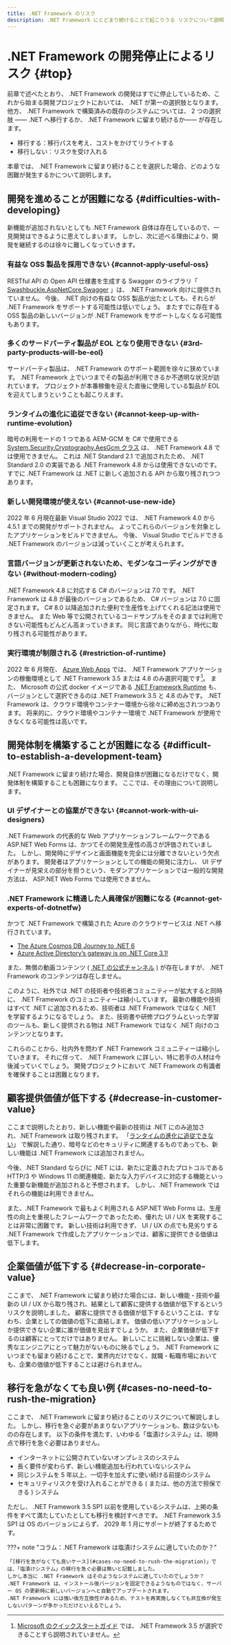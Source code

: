 ```yaml
---
title: .NET Framework のリスク
description: .NET Framework にとどまり続けることで起こりうる リスクについて説明します。
---
```


# .NET Framework の開発停止によるリスク {#top}

<!-- cSpell:ignore dotnetfw -->

前章で述べたとおり、 .NET Framework の開発はすでに停止しているため、これから始まる開発プロジェクトにおいては、 .NET が第一の選択肢となります。
他方、 .NET Framework で構築済みの既存のシステムについては、 2 つの選択肢 ―― .NET へ移行するか、 .NET Framework に留まり続けるか―― が存在します。

- 移行する：移行パスを考え、コストをかけてリライトする
- 移行しない：リスクを受け入れる

本章では、 .NET Framework に留まり続けることを選択した場合、どのような困難が発生するかについて説明します。

## 開発を進めることが困難になる {#difficulties-with-developing}

新機能が追加されないとしても .NET Framework 自体は存在しているので、一見開発はできるように思えてしまいます。
しかし、次に述べる理由により、開発を継続するのは徐々に難しくなっていきます。

### 有益な OSS 製品を採用できない {#cannot-apply-useful-oss}

RESTful API の Open API 仕様書を生成する Swagger のライブラリ「 [Swashbuckle.AspNetCore.Swagger](https://www.nuget.org/packages/Swashbuckle.AspNetCore.Swagger/) 」は、 .NET Framework 向けに提供されていません。
今後、 .NET 向けの有益な OSS 製品が出たとしても、それらが .NET Framework をサポートする可能性は低いでしょう。
またすでに存在する OSS 製品の新しいバージョンが .NET Framework をサポートしなくなる可能性もあります。

### 多くのサードパーティ製品が EOL となり使用できない {#3rd-party-products-will-be-eol}

サードパーティ製品は、 .NET Framework のサポート範囲を徐々に狭めています。
.NET Framework 上でいつまでその製品が利用できるか不透明な状況が訪れています。
プロジェクトが本番稼働を迎えた直後に使用している製品が EOL を迎えてしまうということも起こりえます。

### ランタイムの進化に追従できない {#cannot-keep-up-with-runtime-evolution}

暗号の利用モードの 1 つである AEM-GCM を C# で使用できる [System.Security.Cryptography.AesGcm クラス](https://learn.microsoft.com/ja-jp/dotnet/api/system.security.cryptography.aesgcm) は、 .NET Framework 4.8 では使用できません。
これは .NET Standard 2.1 で追加されたため、 .NET Standard 2.0 の実装である .NET Framework 4.8 からは使用できないのです。
すでに .NET Framework は .NET に新しく追加される API から取り残されつつあります。

### 新しい開発環境が使えない {#cannot-use-new-ide}

2022 年 6 月現在最新 Visual Studio 2022 では、 .NET Framework 4.0 から 4.5.1 までの開発がサポートされません。
よってこれらのバージョンを対象としたアプリケーションをビルドできません。
今後、 Visual Studio でビルドできる .NET Framework のバージョンは減っていくことが考えられます。

### 言語バージョンが更新されないため、モダンなコーディングができない {#without-modern-coding}

.NET Framework 4.8 に対応する C# のバージョンは 7.0 です。
.NET Framework は 4.8 が最後のバージョンであるため、 C# バージョンは 7.0 に固定されます。
C# 8.0 以降追加された便利で生産性を上げてくれる記法は使用できません。
また Web 等で公開されているコードサンプルをそのままでは利用できない可能性もどんどん高まっていきます。
同じ言語でありながら、時代に取り残される可能性があります。

### 実行環境が制限される {#restriction-of-runtime}

2022 年 6 月現在、 [Azure Web Apps](https://learn.microsoft.com/ja-JP/azure/app-service/) では、 .NET Framework アプリケーションの稼働環境として .NET Framework 3.5 または 4.8 のみ選択可能です[^1]。
また、 Microsoft の公式 docker イメージである [.NET Framework Runtime](https://hub.docker.com/_/microsoft-dotnet-framework-runtime/) も、バージョンとして選択できるのは .NET Framework 3.5 と 4.8 のみです。
.NET Framework は、クラウド環境やコンテナー環境から徐々に締め出されつつあります。
将来的に、クラウド環境やコンテナー環境で .NET Framework が使用できなくなる可能性は高いです。

## 開発体制を構築することが困難になる {#difficult-to-establish-a-development-team}

.NET Framework に留まり続けた場合、開発自体が困難になるだけでなく、開発体制を構築することも困難になります。
ここでは、その理由について説明します。

### UI デザイナーとの協業ができない {#cannot-work-with-ui-designers}

.NET Framework の代表的な Web アプリケーションフレームワークである ASP.NET Web Forms は、かつてその開発生産性の高さが評価されていました。
しかし、開発時にデザインと画面機能を完全には分離できないという欠点があります。
開発者はアプリケーションとしての機能の開発に注力し、 UI デザイナーが見栄えの部分を担うという、モダンアプリケーションでは一般的な開発方法は、 ASP.NET Web Forms では使用できません。

### .NET Framework に精通した人員確保が困難になる {#cannot-get-experts-of-dotnetfw}

かつて .NET Framework で構築された Azure のクラウドサービスは .NET へ移行されています。

- [The Azure Cosmos DB Journey to .NET 6](https://devblogs.microsoft.com/dotnet/the-azure-cosmos-db-journey-to-net-6/)
- [Azure Active Directory’s gateway is on .NET Core 3.1!](https://devblogs.microsoft.com/dotnet/azure-active-directorys-gateway-service-is-on-net-core-3-1/)

また、無償の動画コンテンツ ( [.NET の公式チャンネル](https://www.youtube.com/c/dotNET) ) が存在しますが、 .NET Framework のコンテンツは存在しません。

このように、社外では .NET の技術者や技術者コミュニティーが拡大すると同時に、 .NET Framework のコミュニティーは縮小しています。
最新の機能や技術はすべて .NET に追加されるため、技術者は .NET Framework ではなく .NET を学習するようになるでしょう。
また、技術書や研修プログラムといった学習のツールも、新しく提供される物は .NET Framework ではなく .NET 向けのコンテンツとなります。

これらのことから、社内外を問わず .NET Framework コミュニティーは縮小していきます。
それに伴って、 .NET Framework に詳しい、特に若手の人材は今後減っていくでしょう。
開発プロジェクトにおいて .NET Framework の有識者を確保することは困難となります。

## 顧客提供価値が低下する {#decrease-in-customer-value}

ここまで説明したとおり、新しい機能や最新の技術は .NET にのみ追加され、.NET Framework は取り残されます。
「[ランタイムの進化に追従できない](#cannot-keep-up-with-runtime-evolution)」 で解説した通り、暗号などのセキュリティに関連するものであっても、新しい機能は .NET Framework には追加されません。

今後、.NET Standard ならびに .NET には、新たに定義されたプロトコルである HTTP/3 や Windows 11 の関連機能、新たな入力デバイスに対応する機能といった重要な新機能が追加されると予想されます。
しかし、.NET Framework ではそれらの機能は利用できません。

また、.NET Framework で最もよく利用される ASP.NET Web Forms は、生産性の向上を重視したフレームワークであったため、優れた UI / UX を実現することは非常に困難です。
新しい技術は利用できず、 UI / UX の点でも見劣りする .NET Framework で作成したアプリケーションでは、顧客に提供できる価値は低下します。

## 企業価値が低下する {#decrease-in-corporate-value}

ここまで、 .NET Framework に留まり続けた場合には、新しい機能・技術や最新の UI / UX から取り残され、結果として顧客に提供する価値が低下するというリスクを説明しました。
顧客に提供できる価値が低下するということは、すなわち、企業としての価値の低下に直結します。
価値の低いアプリケーションしか提供できない企業に誰が価値を見出すでしょうか。
また、企業価値が低下するのは顧客にとってだけではありません。
新しいことに挑戦しない企業は、優秀なエンジニアにとって魅力がないものに映るでしょう。
.NET Framework にいつまでも留まり続けることで、業界内だけでなく、就職・転職市場においても、企業の価値が低下することは避けられません。

## 移行を急がなくても良い例 {#cases-no-need-to-rush-the-migration}

ここまで、 .NET Framework に留まり続けることのリスクについて解説しました。
しかし、移行を急ぐ必要があまりないアプリケーションも、数は少ないものの存在します。
以下の条件を満たす、いわゆる「塩漬けシステム」は、現時点で移行を急ぐ必要はありません。

- インターネットに公開されていないオンプレミスのシステム
- 長く要件が変わらず、新しい機能追加も行われていないシステム
- 同じシステムを 5 年以上、一切手を加えずに使い続ける前提のシステム
- セキュリティリスクを受け入れることができる ( または、他の方法で担保できる ) システム

ただし、 .NET Framework 3.5 SP1 以前を使用しているシステムは、上掲の条件をすべて満たしていたとしても移行を検討すべきです。
.NET Framework 3.5 SP1 は OS のバージョンによらず、 2029 年 1 月にサポートが終了するためです。

???+ note "コラム：.NET Framework は塩漬けシステムに適していたのか？"

    「[移行を急がなくても良いケース](#cases-no-need-to-rush-the-migration)」では、「塩漬けシステム」の移行を急ぐ必要は無いと記載しました。
    しかし本当に .NET Framework はそのようなシステムに適していたのでしょうか？
    .NET Framework は、インストール後バージョンを固定できるようなものではなく、サーバー OS の更新時に新しいバージョンへと自動でアップデートされます。
    .NET Framework には強い後方互換性があるため、テストを再実施しなくても非互換が発生しないパターンが多かっただけといえるでしょう。

[^1]: [Microsoft のクイックスタートガイド](https://learn.microsoft.com/ja-jp/azure/app-service/quickstart-dotnetcore?tabs=netframework48&pivots=development-environment-vs) では、 .NET Framework 3.5 が選択できることすら説明されていません。

